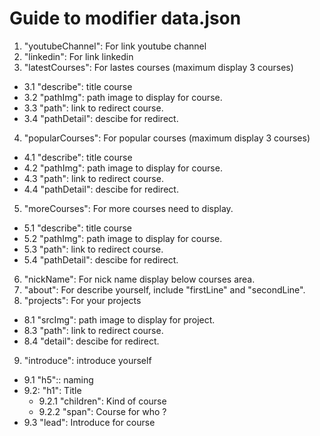 # Guide to modifier data.json

1. "youtubeChannel": For link youtube channel
2. "linkedin": For link linkedin
3. "latestCourses": For lastes courses (maximum display 3 courses)
* 3.1 "describe": title course
* 3.2 "pathImg": path image to display for course.
* 3.3 "path": link to redirect course.
* 3.4 "pathDetail": descibe for redirect.
4. "popularCourses": For popular courses (maximum display 3 courses)
* 4.1 "describe": title course
* 4.2 "pathImg": path image to display for course.
* 4.3 "path": link to redirect course.
* 4.4 "pathDetail": descibe for redirect.
5. "moreCourses": For more courses need to display.
* 5.1 "describe": title course
* 5.2 "pathImg": path image to display for course.
* 5.3 "path": link to redirect course.
* 5.4 "pathDetail": descibe for redirect.
6. "nickName": For nick name display below courses area.
7. "about": For describe yourself, include "firstLine" and "secondLine".
8. "projects": For your projects
* 8.1 "srcImg": path image to display for project.
* 8.3 "path": link to redirect course.
* 8.4 "detail": descibe for redirect.
9. "introduce": introduce yourself
* 9.1 "h5":: naming
* 9.2: "h1": Title
  * 9.2.1 "children": Kind of course
  * 9.2.2 "span": Course for who ?
* 9.3 "lead": Introduce for course
